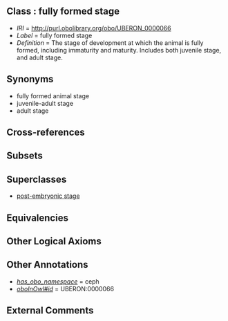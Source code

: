 
## Class : fully formed stage

 * *IRI* = http://purl.obolibrary.org/obo/UBERON_0000066
 * *Label* = fully formed stage
 * *Definition* = The stage of development at which the animal is fully formed, including immaturity and maturity. Includes both juvenile stage, and adult stage. 

## Synonyms

 * fully formed animal stage
 * juvenile-adult stage
 * adult stage

## Cross-references


## Subsets


## Superclasses

 * [post-embryonic stage](../../UBERON/92/UBERON_0000092.md)

## Equivalencies


## Other Logical Axioms


## Other Annotations

 * *[has_obo_namespace](../../ce/oboInOwl#hasOBONamespace.md)* = ceph
 * *[oboInOwl#id](../../id/oboInOwl#id.md)* = UBERON:0000066

## External Comments

